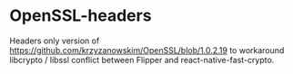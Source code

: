 # OpenSSL-headers

Headers only version of https://github.com/krzyzanowskim/OpenSSL/blob/1.0.2.19 to workaround libcrypto / libssl conflict between Flipper and react-native-fast-crypto.
